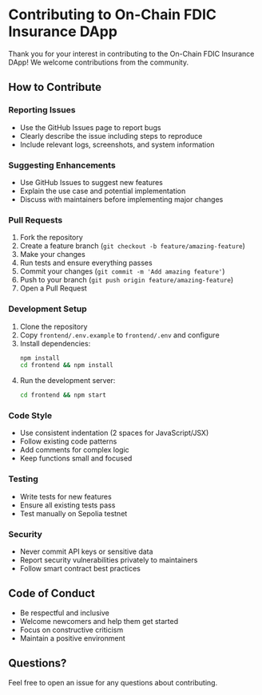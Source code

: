 # Contributing to On-Chain FDIC Insurance DApp

Thank you for your interest in contributing to the On-Chain FDIC Insurance DApp! We welcome contributions from the community.

## How to Contribute

### Reporting Issues

- Use the GitHub Issues page to report bugs
- Clearly describe the issue including steps to reproduce
- Include relevant logs, screenshots, and system information

### Suggesting Enhancements

- Use GitHub Issues to suggest new features
- Explain the use case and potential implementation
- Discuss with maintainers before implementing major changes

### Pull Requests

1. Fork the repository
2. Create a feature branch (`git checkout -b feature/amazing-feature`)
3. Make your changes
4. Run tests and ensure everything passes
5. Commit your changes (`git commit -m 'Add amazing feature'`)
6. Push to your branch (`git push origin feature/amazing-feature`)
7. Open a Pull Request

### Development Setup

1. Clone the repository
2. Copy `frontend/.env.example` to `frontend/.env` and configure
3. Install dependencies:
   ```bash
   npm install
   cd frontend && npm install
   ```
4. Run the development server:
   ```bash
   cd frontend && npm start
   ```

### Code Style

- Use consistent indentation (2 spaces for JavaScript/JSX)
- Follow existing code patterns
- Add comments for complex logic
- Keep functions small and focused

### Testing

- Write tests for new features
- Ensure all existing tests pass
- Test manually on Sepolia testnet

### Security

- Never commit API keys or sensitive data
- Report security vulnerabilities privately to maintainers
- Follow smart contract best practices

## Code of Conduct

- Be respectful and inclusive
- Welcome newcomers and help them get started
- Focus on constructive criticism
- Maintain a positive environment

## Questions?

Feel free to open an issue for any questions about contributing.